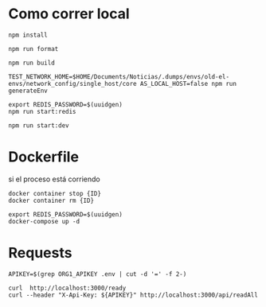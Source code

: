 # Como correr local

```shell
npm install
```

```shell
npm run format
```

```shell
npm run build
```

```shell
TEST_NETWORK_HOME=$HOME/Documents/Noticias/.dumps/envs/old-el-envs/network_config/single_host/core AS_LOCAL_HOST=false npm run generateEnv
``` 
```shell
export REDIS_PASSWORD=$(uuidgen)
npm run start:redis
```

```shell
npm run start:dev
```


# Dockerfile

si el proceso está corriendo
```shell
docker container stop {ID}
docker container rm {ID}
```

```shell
export REDIS_PASSWORD=$(uuidgen)
docker-compose up -d
```

# Requests
```shell
APIKEY=$(grep ORG1_APIKEY .env | cut -d '=' -f 2-)
```

```shell
curl  http://localhost:3000/ready
curl --header "X-Api-Key: ${APIKEY}" http://localhost:3000/api/readAll
```